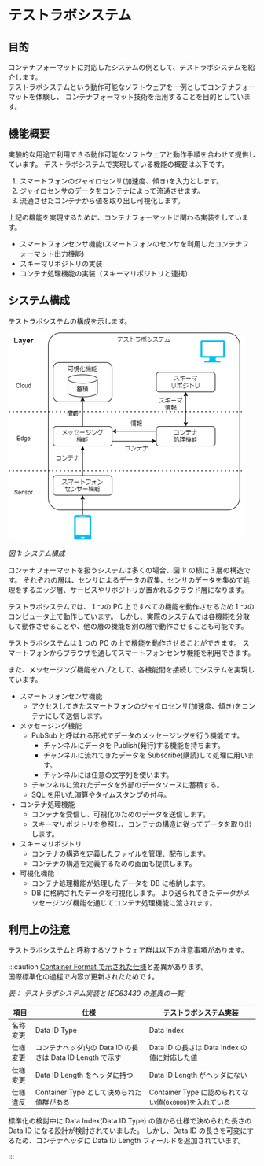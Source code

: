 # テストラボシステム

## 目的

コンテナフォーマットに対応したシステムの例として、テストラボシステムを紹介します。  
テストラボシステムという動作可能なソフトウェアを一例としてコンテナフォーマットを体験し、
コンテナフォーマット技術を活用することを目的としています。

## 機能概要

実験的な用途で利用できる動作可能なソフトウェアと動作手順を合わせて提供しています。
テストラボシステムで実現している機能の概要は以下です。

1. スマートフォンのジャイロセンサ(加速度、傾き)を入力とします。
2. ジャイロセンサのデータをコンテナによって流通させます。
3. 流通させたコンテナから値を取り出し可視化します。

上記の機能を実現するために、コンテナフォーマットに関わる実装をしています。

- スマートフォンセンサ機能(スマートフォンのセンサを利用したコンテナフォーマット出力機能)
- スキーマリポジトリの実装
- コンテナ処理機能の実装（スキーマリポジトリと連携）

## システム構成

テストラボシステムの構成を示します。

![システム構成](environment/overview_on_pc.drawio.png)

_図 1: システム構成_

コンテナフォーマットを扱うシステムは多くの場合、図 1: の様に３層の構造です。
それぞれの層は、センサによるデータの収集、センサのデータを集めて処理をするエッジ層、サービスやリポジトリが置かれるクラウド層になります。

テストラボシステムでは、１つの PC 上ですべての機能を動作させるため１つのコンピュータ上で動作しています。
しかし、実際のシステムでは各機能を分散して動作させることや、他の層の機能を別の層で動作させることも可能です。

テストラボシステムは１つの PC の上で機能を動作させることができます。
スマートフォンからブラウザを通してスマートフォンセンサ機能を利用できます。

また、メッセージング機能をハブとして、各機能間を接続してシステムを実現しています。

- スマートフォンセンサ機能
  - アクセスしてきたスマートフォンのジャイロセンサ(加速度、傾き)をコンテナにして送信します。
- メッセージング機能
  - PubSub と呼ばれる形式でデータのメッセージングを行う機能です。
    - チャンネルにデータを Publish(発行)する機能を持ちます。
    - チャンネルに流れてきたデータを Subscribe(購読)して処理に用います。
    - チャンネルには任意の文字列を使います。
  - チャンネルに流れたデータを外部のデータソースに蓄積する。
  - SQL を用いた演算やタイムスタンプの付与。
- コンテナ処理機能
  - コンテナを受信し、可視化のためのデータを送信します。
  - スキーマリポジトリを参照し、コンテナの構造に従ってデータを取り出します。
- スキーマリポジトリ
  - コンテナの構造を定義したファイルを管理、配布します。
  - コンテナの構造を定義するための画面も提供します。
- 可視化機能
  - コンテナ処理機能が処理したデータを DB に格納します。
  - DB に格納されたデータを可視化します。
    より送られてきたデータがメッセージング機能を通じてコンテナ処理機能に渡されます。

## 利用上の注意

テストラボシステムと呼称するソフトウェア群は以下の注意事項があります。

:::caution
[Container Format で示された仕様](./spec_guide)と差異があります。  
国際標準化の過程で内容が更新されたためです。

_表： テストラボシステム実装と IEC63430 の差異の一覧_

| 項目     | 仕様                                                      | テストラボシステム実装                                  |
| -------- | --------------------------------------------------------- | ------------------------------------------------------- |
| 名称変更 | Data ID Type                                              | Data Index                                              |
| 仕様変更 | コンテナヘッダ内の Data ID の長さは Data ID Length で示す | Data ID の長さは Data Index の値に対応した値            |
| 仕様変更 | Data ID Length をヘッダに持つ                             | Data ID Length がヘッダにない                           |
| 仕様違反 | Container Type として決められた値群がある                 | Container Type に認められてない値(`0x0000`)を入れている |

標準化の検討中に Data Index(Data ID Type) の値から仕様で決められた長さの Data ID になる設計が検討されていました。
しかし、Data ID の長さを可変にするため、コンテナヘッダに Data ID Length フィールドを追加されています。

:::
